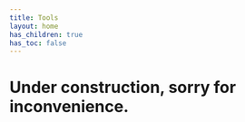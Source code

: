```yaml
---
title: Tools
layout: home
has_children: true
has_toc: false
---
```


# Under construction, sorry for inconvenience.